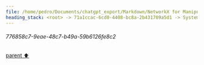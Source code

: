 ```yaml
---
file: /home/pedro/Documents/chatgpt_export/Markdown/NetworkX for Manipulating ASTs.md
heading_stack: <root> -> 71a1ccac-6cd0-4408-bc8a-2b431709a5d1 -> System -> 1dad7dfb-bea4-4abe-9d4a-6ce3af566faa -> System -> aaa28000-9b67-40c0-adba-594fac31b5cd -> User -> 470ac03f-1ee2-40df-9d83-ca0d9770fcde -> Assistant -> Representing ASTs as Graphs -> Operations -> 1. Transforming AST to NetworkX Graph -> 2. Analyzing and Manipulating -> 3. Transforming NetworkX Graph back to AST -> Advantages -> Caveats -> aaa2a60d-5686-41b9-b7fb-d8df3cc4f04c -> User -> 327b3201-45d7-486b-92a0-a30e90f9ea7b -> Assistant -> Operations Made Easier by NetworkX -> Alternative Libraries and Data Structures -> aaa20456-db56-4cf6-816c-cb073fe52d98 -> User -> 754fbcfa-654b-4ebd-a4f9-6a5906b4fa7a -> Assistant -> Applications in AST Manipulation -> Workflow with ASTs -> Considerations -> aaa22415-a6b1-4c7f-a115-839b15532cee -> User -> f640d2ca-5869-4792-909c-68b7071c6e82 -> Assistant -> Formal Definition -> Applications -> Algorithms -> Complexity -> NetworkX and Subgraph Isomorphism -> aaa29107-8cc0-4f2f-b5c5-e424f598075d -> User -> 1411f692-1f4a-4ef1-9196-9e7ae906240d -> Assistant -> Theory Behind Subgraph Isomorphism in Nested Data Structures -> Nodes -> Edges -> Typing Unification -> Code Demonstration -> 237e73c3-4c4e-42b7-91b3-29e325a122c1 -> Assistant -> 913cbd7d-22b8-4453-a7ea-552f502d4e37 -> Tool -> 994a736c-9a29-47c4-9323-ac4f54849f7a -> Assistant -> 5e02d0ca-93b2-4d53-bb2e-42722132078e -> Assistant -> f454ad32-af8f-40cc-8f50-ff26f136ed76 -> Tool -> 6c6486a0-908c-43d2-b9b1-2a27af6bd7bf -> Assistant -> e3c04829-e6d8-4856-b7ae-af01bc8f5e3f -> Assistant -> 9142082f-cee7-4059-a4c7-2e5d599e67d2 -> Tool -> 32b66e86-cf53-45f5-8796-95ca56936c23 -> Assistant -> e4b52e64-e02f-4e62-b5b1-532ac75fb6f1 -> Assistant -> 0eeedd5f-0885-459a-826a-5c15c7b68098 -> Tool -> 61843259-9d7c-47e4-b748-598e0e8a5d71 -> Assistant -> aaa28a63-328b-490d-af4e-ed5abb0c1707 -> User -> ff553e92-f104-484f-b14b-e71554119494 -> Assistant -> b83f79c7-46b1-42f3-a26b-f81e3bbbf7a0 -> Tool -> f18c9720-4116-4aa6-bbe2-1b3cde7d4572 -> Assistant -> aaa2dc29-6c64-450d-be05-037a4fa968b9 -> User -> 98ce085f-c287-4e5d-9322-faca8a6c09e7 -> Assistant -> 2e02b3e0-df47-41fa-a8ab-581dd211c8c7 -> Tool -> f999b106-e3fd-4e87-9273-369cfc98aa57 -> Assistant -> aaa2335a-c7f2-4ae1-8cc3-8677ca1ea5a2 -> User -> 0e216cee-6273-4cdf-9de4-bbf6da6db98f -> Assistant -> aaa225e6-7857-4611-800a-db957992419c -> User -> 8bbcfa7b-293c-4c44-89b4-d90214831ffb -> Assistant -> Steps: -> 9c1cffc1-0e5b-45d8-af19-9a99ff6b700f -> Assistant -> 776858c7-9eae-48c7-b49a-59b6126fe8c2
---
```

###### 776858c7-9eae-48c7-b49a-59b6126fe8c2
[parent ⬆️](#9c1cffc1-0e5b-45d8-af19-9a99ff6b700f)
